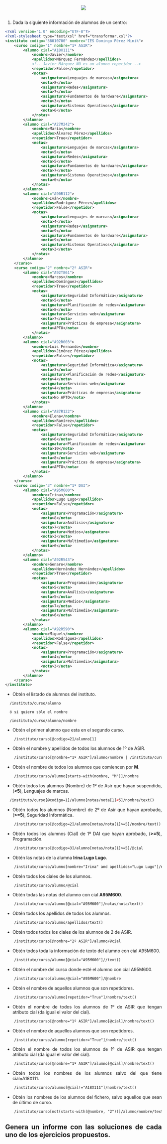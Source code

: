 <div align="justify">


<div align="center">
 	<img src="https://upload.wikimedia.org/wikipedia/commons/9/91/XQuery_and_XPath_Data_Model_type_hierarchy.png">
</div>

</br>

1. Dada la siguiente información de alumnos de un centro:

```xml
<?xml version="1.0" encoding="UTF-8"?>
<?xml-stylesheet type="text/xsl" href="transformar.xsl"?>
<instituto codigo="38010700" nombre="IES Domingo Pérez Minik">
    <curso codigo="1" nombre="1º ASIR">
        <alumno cial="A18X111">
            <nombre>Javier</nombre>
            <apellidos>Márquez Fernández</apellidos>
            <!-- Javier Márquez NO es un alumno repetidor -->
            <repetidor>False</repetidor>
            <notas>
                <asignatura>Lenguajes de marcas</asignatura>
                <nota>8</nota>
                <asignatura>Redes</asignatura>
                <nota>7</nota>
                <asignatura>Fundamentos de hardware</asignatura>
                <nota>3</nota>
                <asignatura>Sistemas Operativos</asignatura>
                <nota>6</nota>
            </notas>
        </alumno>
        <alumno cial="A27M242">
            <nombre>María</nombre>
            <apellidos>Álvarez Pérez</apellidos>
            <repetidor>True</repetidor>
            <notas>
                <asignatura>Lenguajes de marcas</asignatura>
                <nota>5</nota>
                <asignatura>Redes</asignatura>
                <nota>5</nota>
                <asignatura>Fundamentos de hardware</asignatura>
                <nota>7</nota>
                <asignatura>Sistemas Operativos</asignatura>
                <nota>6</nota>
            </notas>
        </alumno>
        <alumno cial="A90R112">
            <nombre>Iván</nombre>
            <apellidos>Rodríguez Pérez</apellidos>
            <repetidor>False</repetidor>
            <notas>
                <asignatura>Lenguajes de marcas</asignatura>
                <nota>4</nota>
                <asignatura>Redes</asignatura>
                <nota>9</nota>
                <asignatura>Fundamentos de hardware</asignatura>
                <nota>9</nota>
                <asignatura>Sistemas Operativos</asignatura>
                <nota>3</nota>
            </notas>
        </alumno>
    </curso>
    <curso codigo="2" nombre="2º ASIR">
        <alumno cial="A92T861">
            <nombre>Marcos</nombre>
            <apellidos>Domínguez</apellidos>
            <repetidor>True</repetidor>
            <notas>
                <asignatura>Seguridad Informática</asignatura>
                <nota>5</nota>
                <asignatura>Planificación de redes</asignatura>
                <nota>8</nota>
                <asignatura>Servicios web</asignatura>
                <nota>7</nota>
                <asignatura>Prácticas de empresa</asignatura>
                <nota>APTO</nota>
            </notas>
        </alumno>
        <alumno cial="A92R003">
            <nombre>Luis Fernando</nombre>
            <apellidos>Jiménez Pérez</apellidos>
            <repetidor>False</repetidor>
            <notas>
                <asignatura>Seguridad Informática</asignatura>
                <nota>3</nota>
                <asignatura>Planificación de redes</asignatura>
                <nota>4</nota>
                <asignatura>Servicios web</asignatura>
                <nota>4</nota>
                <asignatura>Prácticas de empresa</asignatura>
                <nota>No APTO</nota>
            </notas>
        </alumno>
        <alumno cial="A87R122">
            <nombre>Elena</nombre>
            <apellidos>Ramírez</apellidos>
            <repetidor>False</repetidor>
            <notas>
                <asignatura>Seguridad Informática</asignatura>
                <nota>6</nota>
                <asignatura>Planificación de redes</asignatura>
                <nota>10</nota>
                <asignatura>Servicios web</asignatura>
                <nota>8</nota>
                <asignatura>Prácticas de empresa</asignatura>
                <nota>APTO</nota>
            </notas>
        </alumno>
    </curso>
    <curso codigo="3" nombre="1º DAI">
        <alumno cial="A95M600">
            <nombre>Irina</nombre>
            <apellidos>Lugo Lugo</apellidos>
            <repetidor>False</repetidor>
            <notas>
                <asignatura>Programación</asignatura>
                <nota>8</nota>
                <asignatura>Análisis</asignatura>
                <nota>7</nota>
                <asignatura>Medios</asignatura>
                <nota>3</nota>
                <asignatura>Multimedia</asignatura>
                <nota>6</nota>
            </notas>
        </alumno>
        <alumno cial="A92R543">
            <nombre>Genaro</nombre>
            <apellidos>Hernández Hernández</apellidos>
            <repetidor>True</repetidor>
            <notas>
                <asignatura>Programación</asignatura>
                <nota>5</nota>
                <asignatura>Análisis</asignatura>
                <nota>5</nota>
                <asignatura>Medios</asignatura>
                <nota>7</nota>
                <asignatura>Multimedia</asignatura>
                <nota>6</nota>
            </notas>
        </alumno>
        <alumno cial="A92R590">
            <nombre>Miguel</nombre>
            <apellidos>Rodríguez</apellidos>
            <repetidor>False</repetidor>
            <notas>
                <asignatura>Programación</asignatura>
                <nota>4</nota>
                <asignatura>Multimedia</asignatura>
                <nota>3</nota>
            </notas>
        </alumno>
    </curso>
</instituto>  
```

- Obtén el listado de alumnos del instituto.

```
  /instituto/curso/alumno

  ó si quiero sólo el nombre

  /instituto/curso/alumno/nombre
```

- Obtén el primer alumno que esta en el segundo curso.

```
    /instituto/curso[@codigo=2]/alumno[1]
```

- Obtén el nombre y apellidos de todos los alumnos de 1º de ASIR.

```xml
    /instituto/curso[@nombre="1º ASIR"]/alumno/nombre | /instituto/curso[@nombre="1º ASIR"]/alumno/apellidos
```

- Obtén el nombre de todos los alumnos que comiencen por __M__.

```xml
    /instituto/curso/alumno[starts-with(nombre, "M")]/nombre
```

- Obtén todos los alumnos (Nombre) de 1º de Asir que hayan suspendido,(__<5__), Lenguajes de marcas.

```xml
  /instituto/curso[@codigo=1]/alumno[notas/nota[1]<5]/nombre/text()
```

- Obtén todos los alumnos (Nombre) de 2º de Asir que hayan aprobado, (__>=5__), Seguridad Informática.

```xml
    /instituto/curso[@codigo=2]/alumno[notas/nota[1]>=5]/nombre/text()
```

- Obtén todos los alumnos (Cial) de 1º DAI que hayan aprobado, (__>=5__), Programación.

```xml
    /instituto/curso[@codigo=3]/alumno[notas/nota[1]>=5]/@cial
```

- Obtén las notas de la alumna __Irina Lugo Lugo__.

```xml
    /instituto/curso/alumno[nombre="Irina" and apellidos="Lugo Lugo"]/notas/nota/text()
```

- Obtén todos los ciales de los alumnos.

```xml
    /instituto/curso/alumno/@cial
```

- Obtén todas las notas del alumno con cial __A95M600__.

```xml
    /instituto/curso/alumno[@cial="A95M600"]/notas/nota/text()
```

- Obtén todos los apellidos de todos los alumnos.

```xml
    /instituto/curso/alumno/apellidos/text()
```

- Obtén todos todos los ciales de los alumnos de 2 de ASIR.

```xml
    /instituto/curso[@nombre="2º ASIR"]/alumno/@cial
```

- Obtén todos toda la información de texto del alumno con cial A95M600.

```xml
    /instituto/curso/alumno[@cial="A95M600"]//text()
```

- Obtén el nombre del curso donde esté el alumno con cial A95M600.

```xml
    /instituto/curso[alumno/@cial="A95M600"]/@nombre
```

- Obtén el nombre de aquellos alumnos que son repetidores.

```xml
    /instituto/curso/alumno[repetidor="True"]/nombre/text()
```

- Obtén el nombre de todos los alumnos de 1º de ASIR que tengan atributo cial (da igual el valor del cial).

```xml
    /instituto/curso[@nombre="1º ASIR"]/alumno[@cial]/nombre/text() 
```

- Obtén el nombre de aquellos alumnos que son repetidores.

```xml
    /instituto/curso/alumno[repetidor="True"]/nombre/text()
```

- Obtén el nombre de todos los alumnos de 1º de ASIR que tengan atributo cial (da igual el valor del cial).

```xml
    /instituto/curso[@nombre="1º ASIR"]/alumno[@cial]/nombre/text() 
```

- Obtén todos los nombres de los alumnos salvo del que tiene cial=A18X111.

```xml
    /instituto/curso/alumno[@cial!="A18X111"]/nombre/text()
```

- Obtén los nombres de los alumnos del fichero, salvo aquellos que sean de último de curso.

```xml
    /instituto/curso[not(starts-with(@nombre, "2"))]/alumno/nombre/text()
```




## Genera un informe con las soluciones de cada uno de los ejercicios propuestos.

</div>
